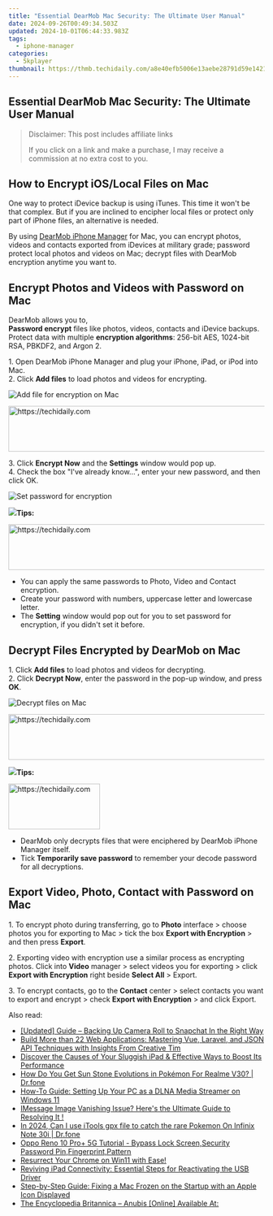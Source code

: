 ```yaml
---
title: "Essential DearMob Mac Security: The Ultimate User Manual"
date: 2024-09-26T00:49:34.503Z
updated: 2024-10-01T06:44:33.983Z
tags:
  - iphone-manager
categories:
  - 5kplayer
thumbnail: https://thmb.techidaily.com/a8e40efb5006e13aebe28791d59e1421fc71b918bf8b721d0c966b909b393e53.png
---
```


## Essential DearMob Mac Security: The Ultimate User Manual

>  Disclaimer: This post includes affiliate links
>
>  If you click on a link and make a purchase, I may receive a commission at no extra cost to you.
>

## How to Encrypt iOS/Local Files on Mac

One way to protect iDevice backup is using iTunes. This time it won't be that complex. But if you are inclined to encipher local files or protect only part of iPhone files, an alternative is needed.

By using [DearMob iPhone Manager](https://tools.techidaily.com/5kplayer/iphone-manager/) for Mac, you can encrypt photos, videos and contacts exported from iDevices at military grade; password protect local photos and videos on Mac; decrypt files with DearMob encryption anytime you want to.

## Encrypt Photos and Videos with Password on Mac

DearMob allows you to,  
**Password encrypt** files like photos, videos, contacts and iDevice backups.   
 Protect data with multiple **encryption algorithms**: 256-bit AES, 1024-bit RSA, PBKDF2, and Argon 2\. 

1\. Open DearMob iPhone Manager and plug your iPhone, iPad, or iPod into Mac.   
 2\. Click **Add files** to load photos and videos for encrypting.

![Add file for encryption on Mac](https://www.5kplayer.com/user-guide/images/userguide-how/guide-encrypt-add-mac.jpg) 

<!-- affiliate ads begin -->
<a href="https://appsumo.8odi.net/c/5597632/2129740/7443" target="_top" id="2129740">
  <img src="//a.impactradius-go.com/display-ad/7443-2129740" border="0" alt="https://techidaily.com" width="728" height="90"/>
</a>
<img height="0" width="0" src="https://appsumo.8odi.net/i/5597632/2129740/7443" style="position:absolute;visibility:hidden;" border="0" />
<!-- affiliate ads end -->

3\. Click **Encrypt Now** and the **Settings** window would pop up.  
 4\. Check the box "I've already know...", enter your new password, and then click OK.

![Set password for encryption](https://www.5kplayer.com/user-guide/images/userguide-how/guide-encrypt-password.jpg) 

![](https://www.5kplayer.com/user-guide/images/userguide-how/tips-icon.png)**Tips:**

<!-- affiliate ads begin -->
<a href="https://appsumo.8odi.net/c/5597632/2049390/7443" target="_top" id="2049390">
  <img src="//a.impactradius-go.com/display-ad/7443-2049390" border="0" alt="https://techidaily.com" width="728" height="90"/>
</a>
<img height="0" width="0" src="https://appsumo.8odi.net/i/5597632/2049390/7443" style="position:absolute;visibility:hidden;" border="0" />
<!-- affiliate ads end -->

* You can apply the same passwords to Photo, Video and Contact encryption.
* Create your password with numbers, uppercase letter and lowercase letter.
* The **Setting** window would pop out for you to set password for encryption, if you didn't set it before.

## Decrypt Files Encrypted by DearMob on Mac

1\. Click **Add files** to load photos and videos for decrypting.  
 2\. Click **Decrypt Now**, enter the password in the pop-up window, and press **OK**.

![Decrypt files on Mac](https://www.5kplayer.com/user-guide/images/userguide-how/guide-decrypt-add-mac.jpg) 

<!-- affiliate ads begin -->
<a href="https://aligracehair.sjv.io/c/5597632/1925473/19272" target="_top" id="1925473">
  <img src="//a.impactradius-go.com/display-ad/19272-1925473" border="0" alt="https://techidaily.com" width="728" height="90"/>
</a>
<img height="0" width="0" src="https://aligracehair.sjv.io/i/5597632/1925473/19272" style="position:absolute;visibility:hidden;" border="0" />
<!-- affiliate ads end -->

![](https://www.5kplayer.com/user-guide/images/userguide-how/tips-icon.png)**Tips:**

<!-- affiliate ads begin -->
<a href="https://aligracehair.sjv.io/c/5597632/2135411/19272" target="_top" id="2135411">
  <img src="//a.impactradius-go.com/display-ad/19272-2135411" border="0" alt="https://techidaily.com" width="180" height="90"/>
</a>
<img height="0" width="0" src="https://aligracehair.sjv.io/i/5597632/2135411/19272" style="position:absolute;visibility:hidden;" border="0" />
<!-- affiliate ads end -->

* DearMob only decrypts files that were enciphered by DearMob iPhone Manager itself.
* Tick **Temporarily save password** to remember your decode password for all decryptions.

## Export Video, Photo, Contact with Password on Mac

1\. To encrypt photo during transferring, go to **Photo** interface > choose photos you for exporting to Mac > tick the box **Export with Encryption** \> and then press **Export**.

2\. Exporting video with encryption use a similar process as encrypting photos. Click into **Video** manager > select videos you for exporting > click **Export with Encryption** right beside **Select All** \> Export.

3\. To encrypt contacts, go to the **Contact** center > select contacts you want to export and encrypt > check **Export with Encryption** \> and click Export.

<ins class="adsbygoogle"
     style="display:block"
     data-ad-format="autorelaxed"
     data-ad-client="ca-pub-7571918770474297"
     data-ad-slot="1223367746"></ins>

<ins class="adsbygoogle"
     style="display:block"
     data-ad-client="ca-pub-7571918770474297"
     data-ad-slot="8358498916"
     data-ad-format="auto"
     data-full-width-responsive="true"></ins>

<span class="atpl-alsoreadstyle">Also read:</span>
<div><ul>
<li><a href="https://snapchat-videos.techidaily.com/updated-guide-backing-up-camera-roll-to-snapchat-in-the-right-way/"><u>[Updated] Guide – Backing Up Camera Roll to Snapchat In the Right Way</u></a></li>
<li><a href="https://win-hacks.techidaily.com/build-more-than-22-web-applications-mastering-vue-laravel-and-json-api-techniques-with-insights-from-creative-tim/"><u>Build More than 22 Web Applications: Mastering Vue, Laravel, and JSON API Techniques with Insights From Creative Tim</u></a></li>
<li><a href="https://os-tips.techidaily.com/discover-the-causes-of-your-sluggish-ipad-and-effective-ways-to-boost-its-performance/"><u>Discover the Causes of Your Sluggish iPad & Effective Ways to Boost Its Performance</u></a></li>
<li><a href="https://pokemon-go-android.techidaily.com/how-do-you-get-sun-stone-evolutions-in-pokemon-for-realme-v30-drfone-by-drfone-virtual-android/"><u>How Do You Get Sun Stone Evolutions in Pokémon For Realme V30? | Dr.fone</u></a></li>
<li><a href="https://media-tips.techidaily.com/how-to-guide-setting-up-your-pc-as-a-dlna-media-streamer-on-windows-11/"><u>How-To Guide: Setting Up Your PC as a DLNA Media Streamer on Windows 11</u></a></li>
<li><a href="https://os-tips.techidaily.com/imessage-image-vanishing-issue-heres-the-ultimate-guide-to-resolving-it/"><u>IMessage Image Vanishing Issue? Here's the Ultimate Guide to Resolving It !</u></a></li>
<li><a href="https://android-pokemon-go.techidaily.com/in-2024-can-i-use-itools-gpx-file-to-catch-the-rare-pokemon-on-infinix-note-30i-drfone-by-drfone-virtual-android/"><u>In 2024, Can I use iTools gpx file to catch the rare Pokemon On Infinix Note 30i | Dr.fone</u></a></li>
<li><a href="https://review-topics.techidaily.com/oppo-reno-10-proplus-5g-tutorial-bypass-lock-screen-security-password-pin-fingerprint-pattern-by-drfone-android-unlock-android-unlock/"><u>Oppo Reno 10 Pro+ 5G Tutorial - Bypass Lock Screen,Security Password Pin,Fingerprint,Pattern</u></a></li>
<li><a href="https://win11.techidaily.com/resurrect-your-chrome-on-win11-with-ease/"><u>Resurrect Your Chrome on Win11 with Ease!</u></a></li>
<li><a href="https://os-tips.techidaily.com/reviving-ipad-connectivity-essential-steps-for-reactivating-the-usb-driver/"><u>Reviving iPad Connectivity: Essential Steps for Reactivating the USB Driver</u></a></li>
<li><a href="https://os-tips.techidaily.com/step-by-step-guide-fixing-a-mac-frozen-on-the-startup-with-an-apple-icon-displayed/"><u>Step-by-Step Guide: Fixing a Mac Frozen on the Startup with an Apple Icon Displayed</u></a></li>
<li><a href="https://os-tips.techidaily.com/the-encyclopedia-britannica-anubis-online-available-at-(httpswwwbritannicacomtopicanubis)/"><u>The Encyclopedia Britannica – Anubis [Online] Available At: <https://www.britannica.com/topic/Anubis></u></a></li>
</ul></div>

